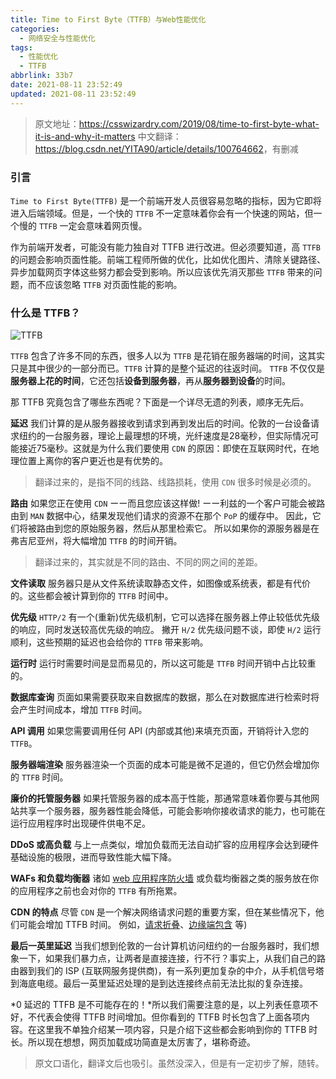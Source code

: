```yaml
---
title: Time to First Byte（TTFB）与Web性能优化
categories:
  - 网络安全与性能优化
tags:
  - 性能优化
  - TTFB
abbrlink: 33b7
date: 2021-08-11 23:52:49
updated: 2021-08-11 23:52:49
---
```


> 原文地址：<https://csswizardry.com/2019/08/time-to-first-byte-what-it-is-and-why-it-matters>
> 中文翻译：<https://blog.csdn.net/YITA90/article/details/100764662>，有删减

### 引言

`Time to First Byte(TTFB)` 是一个前端开发人员很容易忽略的指标，因为它即将进入后端领域。但是，一个快的 `TTFB` 不一定意味着你会有一个快速的网站，但一个慢的 `TTFB` 一定会意味着网页慢。

作为前端开发者，可能没有能力独自对 TTFB 进行改进。但必须要知道，高 `TTFB` 的问题会影响页面性能。前端工程师所做的优化，比如优化图片、清除关键路径、异步加载网页字体这些努力都会受到影响。所以应该优先消灭那些 `TTFB` 带来的问题，而不应该忽略 `TTFB` 对页面性能的影响。

<!--more-->
### 什么是 TTFB？

![TTFB](https://cdn.zenwu.site/upload/pic/2021/20210812145153.png)

`TTFB` 包含了许多不同的东西，很多人以为 `TTFB` 是花销在服务器端的时间，这其实只是其中很少的一部分而已。`TTFB` 计算的是整个延迟的往返时间。 `TTFB` 不仅仅是**服务器上花的时间**，它还包括**设备到服务器**，再从**服务器到设备**的时间。

那 TTFB 究竟包含了哪些东西呢？下面是一个详尽无遗的列表，顺序无先后。

**延迟**
我们计算的是从服务器接收到请求到再到发出后的时间。伦敦的一台设备请求纽约的一台服务器，理论上最理想的环境，光纤速度是28毫秒，但实际情况可能接近75毫秒。这就是为什么我们要使用 `CDN` 的原因：即使在互联网时代，在地理位置上离你的客户更近也是有优势的。

> 翻译过来的，是指不同的线路、线路损耗，使用 `CDN` 很多时候是必须的。

**路由**
如果您正在使用 `CDN` ーー而且您应该这样做! ーー利兹的一个客户可能会被路由到 `MAN` 数据中心，结果发现他们请求的资源不在那个 `PoP` 的缓存中。 因此，它们将被路由到您的原始服务器，然后从那里检索它。 所以如果你的源服务器是在弗吉尼亚州，将大幅增加 `TTFB` 的时间开销。

> 翻译过来的，其实就是不同的路由、不同的网之间的差距。

**文件读取**
服务器只是从文件系统读取静态文件，如图像或系统表，都是有代价的。这些都会被计算到你的 `TTFB` 时间中。

**优先级**
`HTTP/2` 有一个(重新)优先级机制，它可以选择在服务器上停止较低优先级的响应，同时发送较高优先级的响应。 撇开 `H/2` 优先级问题不谈，即使 `H/2` 运行顺利，这些预期的延迟也会给你的 `TTFB` 带来影响。

**运行时**
运行时需要时间是显而易见的，所以这可能是 `TTFB` 时间开销中占比较重的。

**数据库查询**
页面如果需要获取来自数据库的数据，那么在对数据库进行检索时将会产生时间成本，增加 `TTFB` 时间。

**API 调用**
如果您需要调用任何 API (内部或其他)来填充页面，开销将计入您的 `TTFB`。

**服务器端渲染**
服务器渲染一个页面的成本可能是微不足道的，但它仍然会增加你的 `TTFB` 时间。

**廉价的托管服务器**
如果托管服务器的成本高于性能，那通常意味着你要与其他网站共享一个服务器，服务器性能会降低，可能会影响你接收请求的能力，也可能在运行应用程序时出现硬件供电不足。

**DDoS 或高负载**
与上一点类似，增加负载而无法自动扩容的应用程序会达到硬件基础设施的极限，进而导致性能大幅下降。

**WAFs 和负载均衡器**
诸如 [web 应用程序防火墙](https://en.wikipedia.org/wiki/Web_application_firewall) 或负载均衡器之类的服务放在你的应用程序之前也会对你的 `TTFB` 有所拖累。

**CDN 的特点**
尽管 `CDN` 是一个解决网络请求问题的重要方案，但在某些情况下，他们可能会增加 TTFB 时间。 例如，[请求折叠](https://docs.fastly.com/guides/performance-tuning/request-collapsing)、[边缘端包含](https://en.wikipedia.org/wiki/Edge_Side_Includes) 等)

**最后一英里延迟**
当我们想到伦敦的一台计算机访问纽约的一台服务器时，我们想象一下，如果我们暴力点，让两者是直接连接，行不行？事实上，从我们自己的路由器到我们的 ISP (互联网服务提供商)，有一系列更加复杂的中介，从手机信号塔到海底电缆。最后一英里延迟处理的是到达连接终点前无法比拟的复杂连接。

*0 延迟的 TTFB 是不可能存在的！*所以我们需要注意的是，以上列表任意项不好，不代表会使得 TTFB 时间增加。但你看到的 TTFB 时长包含了上面各项内容。在这里我不单独介绍某一项内容，只是介绍下这些都会影响到你的 TTFB 时长。所以现在想想，网页加载成功简直是太厉害了，堪称奇迹。

> 原文口语化，翻译文后也吸引。虽然没深入，但是有一定初步了解，随转。

